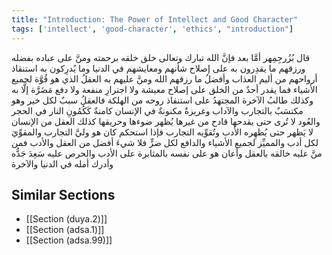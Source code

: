 ```yaml
---
title: "Introduction: The Power of Intellect and Good Character"
tags: ['intellect', 'good-character', 'ethics', "introduction"]
---
```


 قال بُزُرجِمِهر أمَّا بعد فإنَّ الله  تبارك وتعالى  خلق خلقه برحمته ومنَّ على عباده بفضله ورزقهم ما يقدِرون به على إصلاح شأنهم ومعايشهم في الدنيا وما يُدرِكون به استنقاذ أرواحهم من أليم العذاب وأفضلُ ما رزقهم الله ومنَّ عليهم به العقلُ الذي هو قُوَّة لجميع الأشياء فما يقدر أحدٌ من الخلق على إصلاح معيشة ولا اجترارِ منفعة ولا دفع مَضَرَّة إلَّا به وكذلك طالبُ الآخرة المجتهدُ على استنقاذ روحه من الهلكة
فالعقلُ سببٌ لكل خير وهو مكتسَبٌ بالتجارب والآداب وغريزةٌ مكنونةٌ في الإنسان كامنةٌ كَكُمُونِ النار في الحجر والعُود لا تُرى حتى يقدحها قادح من غيرها يُظهر ضوءها وحريقها كذلك العقل من الإنسان لا يَظهر حتى يُظهِره الأدب وتُقوِّيه التجارب فإذا استحكم كان هو وليَّ التجارب والمقوِّيَ لكل أدب والمميِّز لجميع الأشياء والدافع لكل ضرٍّ فلا شيءَ أفضل من العقل والأدب فمن منَّ عليه خالقه بالعقل وأعان هو على نفسه بالمثابرة على الأدب والحرص عليه سَعِدَ جَدُّه وأدرك أمله في الدنيا والآخرة

## Similar Sections
- [[Section (duya.2)]]
 - [[Section (adsa.1)]]
 - [[Section (adsa.99)]]
